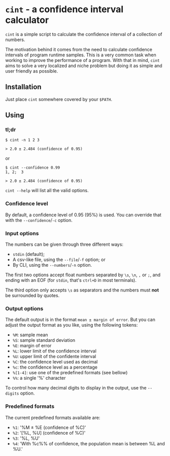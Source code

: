 # `cint` - a confidence interval calculator

`cint` is a simple script to calculate the confidence interval of a collection
of numbers.

The motivation behind it comes from the need to calculate confidence intervals
of program runtime samples. This is a very common task when working to improve
the performance of a program. With that in mind, `cint` aims to solve a very
localized and niche problem but doing it as simple and user friendly as
possible.

## Installation

Just place `cint` somewhere covered by your `$PATH`.

## Using

### **tl;dr**

```
$ cint -n 1 2 3

> 2.0 ± 2.484 (confidence of 0.95)
```

or

```
$ cint --confidence 0.99
1, 2;  3

> 2.0 ± 2.484 (confidence of 0.95)
```

`cint --help` will list all the valid options.

### Confidence level

By default, a confidence level of 0.95 (95%) is used. You can override that
with the `--confidence`/`-c` option.

### Input options

The numbers can be given through three different ways:

- `stdin` (default);
- A csv-like file, using the `--file`/`-f` option; or
- By CLI, using the `--numbers`/`-n` option.

The first two options accept float numbers separated by `\s`, `\n`, `,` or `;`,
and ending with an EOF (for `stdin`, that's `ctrl+D` in most terminals).

The third option only accepts `\s` as separators and the numbers must **not** be
surrounded by quotes.

### Output options

The default output is in the format `mean ± margin of error`. But you can adjust
the output format as you like, using the following tokens:

- `%M`: sample mean
- `%S`: sample standard deviation
- `%E`: margin of error
- `%L`: lower limit of the confidence interval
- `%U`: upper limit of the confidente interval
- `%C`: the confidence level used as decimal
- `%c`: the confidence level as a percentage
- `%[1-4]`: use one of the predefined formats (see bellow)
- `%%`: a single '%' character

To control how many decimal digits to display in the output, use the `--digits`
option.

### Predefined formats

The current predefined formats available are:

- `%1`: '%M ± %E (confidence of %C)'
- `%2`: '\[%L, %U\] (confidence of %C)'
- `%3`: '%L, %U'
- `%4`: 'With %c%% of confidence, the population mean is between %L and %U.'

